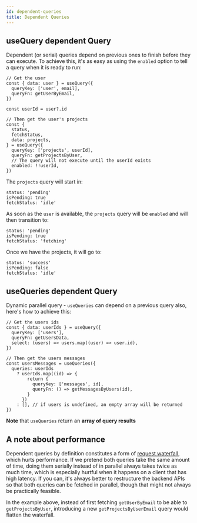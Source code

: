 ```yaml
---
id: dependent-queries
title: Dependent Queries
---
```


## useQuery dependent Query

Dependent (or serial) queries depend on previous ones to finish before they can execute. To achieve this, it's as easy as using the `enabled` option to tell a query when it is ready to run:

[//]: # 'Example'

```tsx
// Get the user
const { data: user } = useQuery({
  queryKey: ['user', email],
  queryFn: getUserByEmail,
})

const userId = user?.id

// Then get the user's projects
const {
  status,
  fetchStatus,
  data: projects,
} = useQuery({
  queryKey: ['projects', userId],
  queryFn: getProjectsByUser,
  // The query will not execute until the userId exists
  enabled: !!userId,
})
```

[//]: # 'Example'

The `projects` query will start in:

```tsx
status: 'pending'
isPending: true
fetchStatus: 'idle'
```

As soon as the `user` is available, the `projects` query will be `enabled` and will then transition to:

```tsx
status: 'pending'
isPending: true
fetchStatus: 'fetching'
```

Once we have the projects, it will go to:

```tsx
status: 'success'
isPending: false
fetchStatus: 'idle'
```

## useQueries dependent Query

Dynamic parallel query - `useQueries` can depend on a previous query also, here's how to achieve this:

[//]: # 'Example2'

```tsx
// Get the users ids
const { data: userIds } = useQuery({
  queryKey: ['users'],
  queryFn: getUsersData,
  select: (users) => users.map((user) => user.id),
})

// Then get the users messages
const usersMessages = useQueries({
  queries: userIds
    ? userIds.map((id) => {
        return {
          queryKey: ['messages', id],
          queryFn: () => getMessagesByUsers(id),
        }
      })
    : [], // if users is undefined, an empty array will be returned
})
```

[//]: # 'Example2'

**Note** that `useQueries` return an **array of query results**

## A note about performance

Dependent queries by definition constitutes a form of [request waterfall](./request-waterfalls.md), which hurts performance. If we pretend both queries take the same amount of time, doing them serially instead of in parallel always takes twice as much time, which is especially hurtful when it happens on a client that has high latency. If you can, it's always better to restructure the backend APIs so that both queries can be fetched in parallel, though that might not always be practically feasible.

In the example above, instead of first fetching `getUserByEmail` to be able to `getProjectsByUser`, introducing a new `getProjectsByUserEmail` query would flatten the waterfall.
